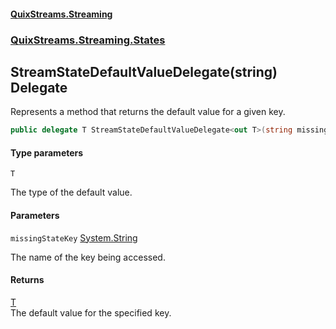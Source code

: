 #### [QuixStreams.Streaming](index.md 'index')
### [QuixStreams.Streaming.States](QuixStreams.Streaming.States.md 'QuixStreams.Streaming.States')

## StreamStateDefaultValueDelegate<T>(string) Delegate

Represents a method that returns the default value for a given key.

```csharp
public delegate T StreamStateDefaultValueDelegate<out T>(string missingStateKey);
```
#### Type parameters

<a name='QuixStreams.Streaming.States.StreamStateDefaultValueDelegate_T_(string).T'></a>

`T`

The type of the default value.
#### Parameters

<a name='QuixStreams.Streaming.States.StreamStateDefaultValueDelegate_T_(string).missingStateKey'></a>

`missingStateKey` [System.String](https://docs.microsoft.com/en-us/dotnet/api/System.String 'System.String')

The name of the key being accessed.

#### Returns
[T](StreamStateDefaultValueDelegate_T_(string).md#QuixStreams.Streaming.States.StreamStateDefaultValueDelegate_T_(string).T 'QuixStreams.Streaming.States.StreamStateDefaultValueDelegate<T>(string).T')  
The default value for the specified key.